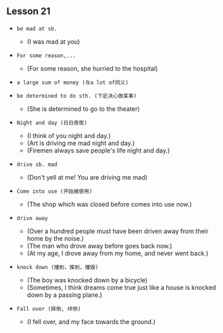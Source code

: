 ## Lesson 21

- `be mad at sb.`
  - (I was mad at you)

- `For some reason,...`
  - (For some reason, she hurried to the hospital)

- `a large sum of money (与a lot of同义)`

- `be determined to do sth. (下定决心做某事)`
  - (She is determined to go to the theater)

- `Night and day (日日夜夜)`
  - (I think of you night and day.)
  - (Art is driving me mad night and day.)
  - (Firemen always save people's life night and day.)

- `drive sb. mad`
  - (Don't yell at me! You are driving me mad)

- `Come into use (开始被使用)`
  - (The shop which was closed before comes into use now.)

- `drive away`
  - (Over a hundred people must have been driven away from their home by the noise.)
  - (The man who drove away before goes back now.)
  - (At my age, I drove away from my home, and never went back.)

- `knock down (撞到，推到，撞毁)`
  - (The boy was knocked down by a bicycle)
  - (Sometimes, I think dreams come true just like a house is knocked down by a passing plane.)

- `Fall over (摔倒, 绊倒)`
  - (I fell over, and my face towards the ground.)